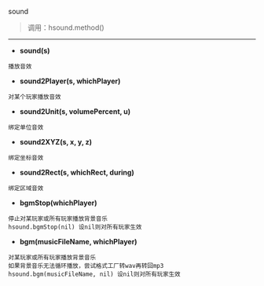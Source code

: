 sound

> 调用：hsound.method()

---

* **sound(s)**
```
播放音效
```

* **sound2Player(s, whichPlayer)**
```
对某个玩家播放音效
```

* **sound2Unit(s, volumePercent, u)**
```
绑定单位音效
```

* **sound2XYZ(s, x, y, z)**
```
绑定坐标音效
```

* **sound2Rect(s, whichRect, during)**
```
绑定区域音效
```

* **bgmStop(whichPlayer)**
```
停止对某玩家或所有玩家播放背景音乐
hsound.bgmStop(nil) 设nil则对所有玩家生效
```

* **bgm(musicFileName, whichPlayer)**
```
对某玩家或所有玩家播放背景音乐
如果背景音乐无法循环播放，尝试格式工厂转wav再转回mp3
hsound.bgm(musicFileName, nil) 设nil则对所有玩家生效
```

